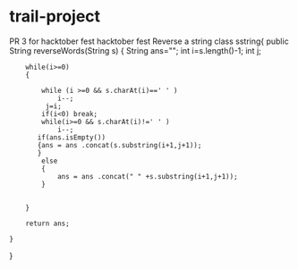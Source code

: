 # trail-project
PR 3 for hacktober fest
hacktober fest
Reverse a string 
class sstring{
    public String reverseWords(String s) {
        String ans="";
        int i=s.length()-1;
        int j;
        
        while(i>=0)
        {
            
            while (i >=0 && s.charAt(i)==' ' )
                i--;
             j=i;
            if(i<0) break;
            while(i>=0 && s.charAt(i)!=' ' )
                i--;
           if(ans.isEmpty())
           {ans = ans .concat(s.substring(i+1,j+1));
           }
            else
            {
                ans = ans .concat(" " +s.substring(i+1,j+1));
            }
                
                
        }
       
        return ans;
        
    }
}
